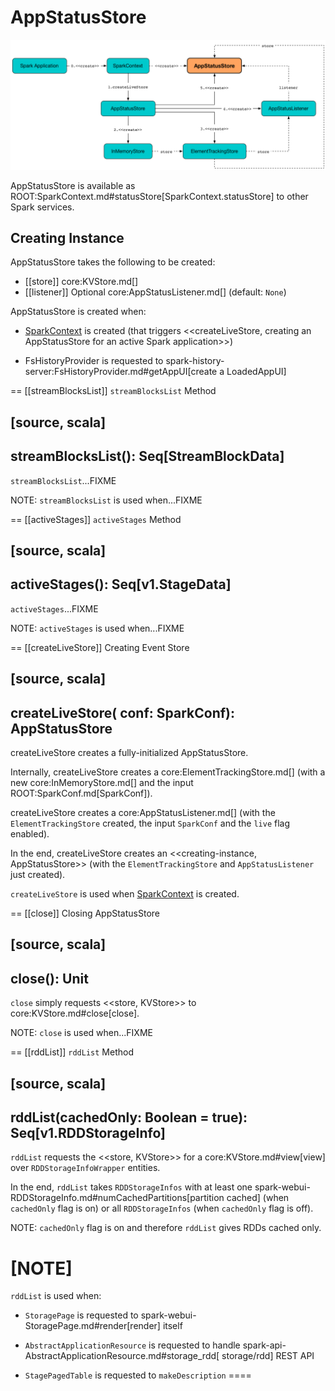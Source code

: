 # AppStatusStore

![AppStatusStore in Spark Application](../images/core/AppStatusStore-createLiveStore.png)

AppStatusStore is available as ROOT:SparkContext.md#statusStore[SparkContext.statusStore] to other Spark services.

## Creating Instance

AppStatusStore takes the following to be created:

* [[store]] core:KVStore.md[]
* [[listener]] Optional core:AppStatusListener.md[] (default: `None`)

AppStatusStore is created when:

* [SparkContext](../SparkContext.md) is created (that triggers <<createLiveStore, creating an AppStatusStore for an active Spark application>>)

* FsHistoryProvider is requested to spark-history-server:FsHistoryProvider.md#getAppUI[create a LoadedAppUI]

== [[streamBlocksList]] `streamBlocksList` Method

[source, scala]
----
streamBlocksList(): Seq[StreamBlockData]
----

`streamBlocksList`...FIXME

NOTE: `streamBlocksList` is used when...FIXME

== [[activeStages]] `activeStages` Method

[source, scala]
----
activeStages(): Seq[v1.StageData]
----

`activeStages`...FIXME

NOTE: `activeStages` is used when...FIXME

== [[createLiveStore]] Creating Event Store

[source, scala]
----
createLiveStore(
  conf: SparkConf): AppStatusStore
----

createLiveStore creates a fully-initialized AppStatusStore.

Internally, createLiveStore creates a core:ElementTrackingStore.md[] (with a new core:InMemoryStore.md[] and the input ROOT:SparkConf.md[SparkConf]).

createLiveStore creates a core:AppStatusListener.md[] (with the `ElementTrackingStore` created, the input `SparkConf` and the `live` flag enabled).

In the end, createLiveStore creates an <<creating-instance, AppStatusStore>> (with the `ElementTrackingStore` and `AppStatusListener` just created).

`createLiveStore` is used when [SparkContext](../SparkContext.md) is created.

== [[close]] Closing AppStatusStore

[source, scala]
----
close(): Unit
----

`close` simply requests <<store, KVStore>> to core:KVStore.md#close[close].

NOTE: `close` is used when...FIXME

== [[rddList]] `rddList` Method

[source, scala]
----
rddList(cachedOnly: Boolean = true): Seq[v1.RDDStorageInfo]
----

`rddList` requests the <<store, KVStore>> for a core:KVStore.md#view[view] over `RDDStorageInfoWrapper` entities.

In the end, `rddList` takes `RDDStorageInfos` with at least one spark-webui-RDDStorageInfo.md#numCachedPartitions[partition cached] (when `cachedOnly` flag is on) or all `RDDStorageInfos` (when `cachedOnly` flag is off).

NOTE: `cachedOnly` flag is on and therefore `rddList` gives RDDs cached only.

[NOTE]
====
`rddList` is used when:

* `StoragePage` is requested to spark-webui-StoragePage.md#render[render] itself

* `AbstractApplicationResource` is requested to handle spark-api-AbstractApplicationResource.md#storage_rdd[ storage/rdd] REST API

* `StagePagedTable` is requested to `makeDescription`
====
